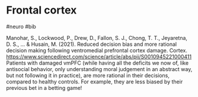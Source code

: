 # Frontal cortex

#neuro #bib

Manohar, S., Lockwood, P., Drew, D., Fallon, S. J., Chong, T. T., Jeyaretna, D. S., ... & Husain, M. (2021). Reduced decision bias and more rational decision making following ventromedial prefrontal cortex damage. Cortex.
https://www.sciencedirect.com/science/article/abs/pii/S0010945221000411
Patients with damaged vmPFC (while having all the deficits we now of, like antisocial behavior, only understanding moral judgement in an abstract way, but not following it in practice), are more rational in their decisions, compared to healthy controls. For example, they are less biased by their previous bet in a betting game!